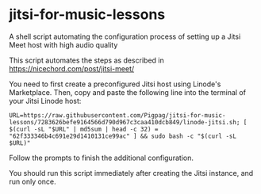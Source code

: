 # jitsi-for-music-lessons
A shell script automating the configuration process of setting up a Jitsi Meet host with high audio quality

This script automates the steps as described in https://nicechord.com/post/jitsi-meet/

You need to first create a preconfigured Jitsi host using Linode's Marketplace.  Then, copy and paste the following line into the terminal of your Jitsi Linode host:
```
URL=https://raw.githubusercontent.com/Pigpag/jitsi-for-music-lessons/7283626befe9164566d790d967c3caa410dcb849/linode-jitsi.sh; [ $(curl -sL "$URL" | md5sum | head -c 32) = "62f333346b4c691e29d1410131ce99ac" ] && sudo bash -c "$(curl -sL $URL)"
```

Follow the prompts to finish the additional configuration.

You should run this script immediately after creating the Jitsi instance, and run only once.
